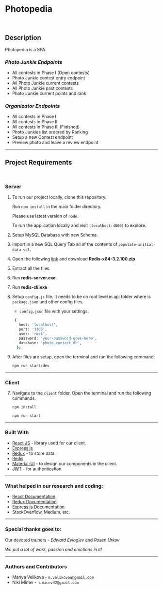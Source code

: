 # Photopedia

<br/>

## Description
Photopedia is a SPA. 
<br/>




### _Photo Junkie Endpoints_
- All contests in Phase I (Open contests)
- Photo Junkie contest entry endpoint
- All Photo Junkie current contests
- All Photo Junkie past contests
- Photo Junkie current points and rank 

### _Organizator Endpoints_
- All contests in Phase I
- All contests in Phase II
- All contests in Phase III (Finished)
- Photo Junkies list ordered by Ranking
- Setup a new Contest endpoint
- Preview photo and leave a review endpoint
---

##  Project Requirements

<br/>

### Server

1. To run our project locally, clone this repository.

    Run `npm install` in the main folder directory.

    Please use latest version of `node`.

    To run the application locally and visit `[localhost:4000]` to explore.


2. Setup MySQL Database with new Schema.

3. Import in a new SQL Query Tab all of the contents of `populate-initial-data.sql`.

4. Open the following [link](https://riptutorial.com/redis/example/29962/installing-and-running-redis-server-on-windows) and download **Redis-x64-3.2.100.zip**

5. Extract all the files.

6. Run **redis-server.exe**

7. Run **redis-cli.exe**
8. Setup `config.js` file. It needs to be on root level in api folder where is `package.json` and other config files.

   - `config.json` file with your settings:

   ``` sh
    {
      host: 'localhost',
      port: '3306',
      user: 'root',
      password: 'your-password-goes-here',
      database: 'photo_contest_db',
     };
    ```

9. After files are setup, open the terminal and run the following command:

    `npm run start:dev`
  
---

### Client

7. Navigate to the `client` folder. Open the terminal and run the following commands:

 
   `npm install`

   `npm run start`
  


---

### Built With

 - [React JS](https://reactjs.org/) - library used for our client.
 - [Express.js](https://expressjs.com/)
 - [Redux](https://redux.js.org/) - to store data.
 - [Redis](https://redis.io/)
 - [Material-UI](https://mdbootstrap.com/) - to design our components in the client.
 - [JWT](https://jwt.io/) - for authentication.

---

### What helped in our research and coding:

- [React Documentation](https://reactjs.org/docs/getting-started.html)
- [Redux Documentation](https://redux.js.org/introduction/getting-started)
- [Express.js Documentation](https://expressjs.com/)
- StackOverflow, Medium, etc.

---

### Special thanks goes to: 

Our devoted trainers - _Edward Evlogiev_ and _Rosen Urkov_

*We put a lot of work, passion and emotions in it!* 

---

### Authors and Contributors

- Mariya Velikova -  `m.velikovaa@gmail.com`
- Niki Minev  -  `n.minev42@gmail.com`
